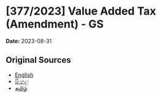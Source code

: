 # [377/2023] Value Added Tax (Amendment) - GS

**Date:** 2023-08-31

## Original Sources

- [English](https://documents.gov.lk/view/bills/2023/8/377-2023_E.pdf)
- [සිංහල](https://documents.gov.lk/view/bills/2023/8/377-2023_S.pdf)
- [தமிழ்](https://documents.gov.lk/view/bills/2023/8/377-2023_T.pdf)
